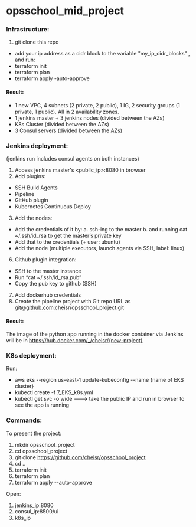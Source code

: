 # opsschool_mid_project

### Infrastructure:

1. git clone this repo 
* add your ip address as a cidr block to the variable "my_ip_cidr_blocks" , and run:
* terraform init
* terraform plan
* terraform apply -auto-approve

#### Result: 
- 1 new VPC, 4 subnets (2 private, 2 public), 1 IG, 2 security groups (1 private, 1 public). All in 2 availability zones.
- 1 jenkins master + 3 jenkins nodes (divided between the AZs)
- K8s Cluster (divided between the AZs)
- 3 Consul servers (divided between the AZs)

### Jenkins deployment:
(jenkins run includes consul agents on both instances)
1. Access jenkins master's <public_ip>:8080 in browser
2. Add plugins:
- SSH Build Agents 
- Pipeline
- GitHub plugin
- Kubernetes Continuous Deploy
3. Add the nodes:
- Add the credentials of it by: 
a. ssh-ing to the master 
b. and running cat ~/.ssh/id_rsa to get the master’s private key
- Add that to the credentials (+ user: ubuntu) 
- Add the node (multiple executors, launch agents via SSH, label: linux)
6. Github plugin integration:
- SSH to the master instance
- Run “cat ~/.ssh/id_rsa.pub”
- Copy the pub key to github (SSH)
7. Add dockerhub credentials
8. Create the pipeline project with Git repo URL as git@github.com:cheisr/opsschool_project.git

#### Result: 
The image of the python app running in the docker container via 
Jenkins will be in https://hub.docker.com/_/cheisr/{new-project}
 

### K8s deployment:
Run:
- aws eks --region us-east-1 update-kubeconfig --name {name of EKS cluster}
- kubectl create -f 7_EKS_k8s.yml
- kubectl get svc -o wide
---> take the public IP and run in browser to see the app is running

### Commands:

To present the project:
1. mkdir opsschool_project
2. cd opsschool_project
3. git clone https://github.com/cheisr/opsschool_project
4. cd .. 
5. terraform init
6. terraform plan
7. terraform apply --auto-approve

Open:
1. jenkins_ip:8080
2. consul_ip:8500/ui
3. k8s_ip
